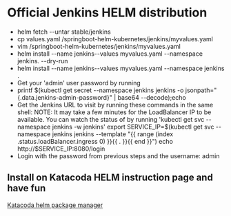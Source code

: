 ﻿# Official Jenkins HELM distribution

* helm fetch --untar stable/jenkins
* cp values.yaml /springboot-helm-kubernetes/jenkins/myvalues.yaml
* vim  /springboot-helm-kubernetes/jenkins/myvalues.yaml
* helm install --name jenkins--values myvalues.yaml --namespace jenkins. --dry-run
* helm install --name jenkins--values myvalues.yaml --namespace jenkins .
* Get your 'admin' user password by running
* printf $(kubectl get secret --namespace jenkins jenkins -o jsonpath="{.data.jenkins-admin-password}" | base64 --decode);echo
* Get the Jenkins URL to visit by running these commands in the same shell: NOTE: It may take a few minutes for the LoadBalancer IP to be available. You can watch the status of by running 'kubectl get svc --namespace jenkins -w jenkins' export SERVICE_IP=$(kubectl get svc --namespace jenkins jenkins --template "{{ range (index .status.loadBalancer.ingress 0) }}{{ . }}{{ end }}") echo http://$SERVICE_IP:8080/login
* Login with the password from previous steps and the username: admin

## Install on Katacoda HELM instruction page and have fun

[Katacoda helm package manager](https://www.katacoda.com/courses/kubernetes/helm-package-manager)